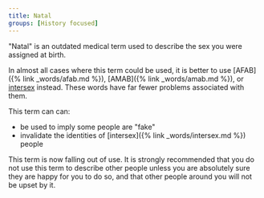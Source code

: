 ```yaml
---
title: Natal
groups: [History focused]
---
```


"Natal" is an outdated medical term used to describe the sex you were assigned at birth. 

In almost all cases where this term could be used, it is better to use [AFAB]({% link _words/afab.md %}), [AMAB]({% link _words/amab.md %}), or [intersex](https://en.wikipedia.org/wiki/Intersex) instead. These words have far fewer problems associated with them.
 
This term can can:
- be used to imply some people are "fake"
- invalidate the identities of [intersex]({% link _words/intersex.md %}) people

This term is now falling out of use. It is strongly recommended that you do not use this term to describe other people unless you are absolutely sure they are happy for you to do so, and that other people around you will not be upset by it.

